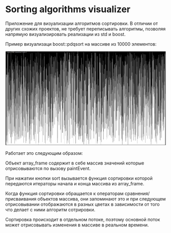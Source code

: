 # Sorting algorithms visualizer

Приложение для визуализации алгоритмов сортировки. В отличии от других схожих проектов, не требует переписывать алгоритмы, позволяя напрямую визуализировать реализации из std и boost.

Пример визуализаци boost::pdqsort на массиве из 10000 элементов:

![boost:pdqsort](https://github.com/vulpesincult/sorting-algorithms-visualizer/blob/main/boost_pdqsort_animation.gif)

Работает это следующим образом:

Объект array_frame содержит в себе массив значений которые отрисовываются по вызову paintEvent. 

При нажатии кнопки sort вызывается функция сортировки которой передаются итераторы начала и конца массива из array_frame.

Когда функция сортировки обращается к операторам сравнения/присваивания объектов массива, они запоминают это и при следующем отрисовывании отображаются в разных цветах в зависимости от того что делает с ними алгоритм сотрировки. 

Сортировка происходит в отдельном потоке, поэтому основной поток может отрисовывать изменения в массиве в реальном времени.
